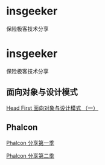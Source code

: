 # insgeeker
保险极客技术分享

# insgeeker
保险极客技术分享

## 面向对象与设计模式

[Head First 面向对象与设计模式 （一）](https://github.com/cw1490/insgeeker/blob/master/%E9%9D%A2%E5%90%91%E5%AF%B9%E8%B1%A1%E4%B8%8E%E8%AE%BE%E8%AE%A1%E6%A8%A1%E5%BC%8F/Head%20First%20%E9%9D%A2%E5%90%91%E5%AF%B9%E8%B1%A1%E4%B8%8E%E8%AE%BE%E8%AE%A1%E6%A8%A1%E5%BC%8F%20%EF%BC%88%E4%B8%80%EF%BC%89.md)

## Phalcon

[Phalcon 分享第一季](https://github.com/cw1490/insgeeker/blob/master/Phalcon/Phalcon%20%E5%88%86%E4%BA%AB%E7%AC%AC%E4%B8%80%E5%AD%A3.md)

[Phalcon 分享第二季](https://github.com/cw1490/insgeeker/blob/master/Phalcon/Phalcon%20%E5%88%86%E4%BA%AB%E7%AC%AC%E4%BA%8C%E5%AD%A3.md)